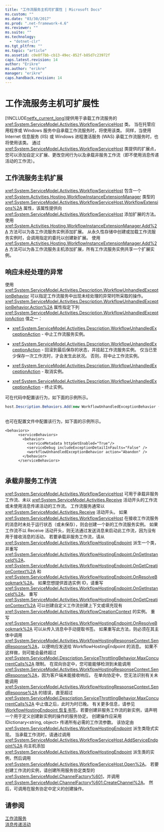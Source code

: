 ```yaml
---
title: "工作流服务主机可扩展性 | Microsoft Docs"
ms.custom: ""
ms.date: "03/30/2017"
ms.prod: ".net-framework-4.6"
ms.reviewer: ""
ms.suite: ""
ms.technology: 
  - "dotnet-clr"
ms.tgt_pltfrm: ""
ms.topic: "article"
ms.assetid: c0e8f7bb-cb13-49ec-852f-b85d7c23972f
caps.latest.revision: 14
author: "Erikre"
ms.author: "erikre"
manager: "erikre"
caps.handback.revision: 14
---
```

# 工作流服务主机可扩展性
[!INCLUDE[netfx_current_long](../../../../includes/netfx-current-long-md.md)]提供用于承载工作流服务的 <xref:System.ServiceModel.Activities.WorkflowServiceHost> 类。  当在托管应用程序或 Windows 服务中自承载工作流服务时，将使用该类。  同样，当使用 Internet 信息服务 \(IIS\) 或 Windows 进程激活服务 \(WAS\) 承载工作流服务时，也将使用该类。  通过 <xref:System.ServiceModel.Activities.WorkflowServiceHost> 类提供的扩展点，您可以添加自定义扩展、更改空闲行为以及承载非服务工作流（即不使用消息传递活动的工作流）。  
  
## 工作流服务主机扩展  
 <xref:System.ServiceModel.Activities.WorkflowServiceHost> 包含一个 <xref:System.Activities.Hosting.WorkflowInstanceExtensionManager> 类型的 <xref:System.ServiceModel.Activities.WorkflowServiceHost.WorkflowExtensions%2A> 属性，该属性提供向 <xref:System.ServiceModel.Activities.WorkflowServiceHost> 添加扩展的方法。  使用 <xref:System.Activities.Hosting.WorkflowInstanceExtensionManager.Add%2A> 方法可以为各工作流服务实例添加扩展。  从永久性存储中创建或加载工作流服务实例时，会调用指定的委托以创建新扩展。  使用 <xref:System.Activities.Hosting.WorkflowInstanceExtensionManager.Add%2A> 方法可以为各工作流服务主机添加扩展，所有工作流服务实例共享一个扩展实例。  
  
## 响应未经处理的异常  
 使用  <xref:System.ServiceModel.Activities.Description.WorkflowUnhandledExceptionBehavior> 可以指定工作流服务中出现未经处理的异常时所采取的操作。  <xref:System.ServiceModel.Activities.Description.WorkflowUnhandledExceptionBehavior.Action%2A> 属性指定下列 <xref:System.ServiceModel.Activities.Description.WorkflowUnhandledExceptionAction> 值之一：  
  
-   <xref:System.ServiceModel.Activities.Description.WorkflowUnhandledExceptionAction> \- 中止工作流服务实例。  
  
-   <xref:System.ServiceModel.Activities.Description.WorkflowUnhandledExceptionAction> \- 回滚到最后保存的状态，并挂起工作流服务实例。  仅当已至少保存一次工作流时，才会发生此状况。  否则，将中止工作流实例。  
  
-   <xref:System.ServiceModel.Activities.Description.WorkflowUnhandledExceptionAction> \- 取消实例。  
  
-   <xref:System.ServiceModel.Activities.Description.WorkflowUnhandledExceptionAction> \- 终止实例。  
  
 可在代码中配置该行为，如下面的示例所示。  
  
```csharp  
host.Description.Behaviors.Add(new WorkflowUnhandledExceptionBehavior { Action = WorkflowUnhandledExceptionAction.Abandon });  
  
```  
  
 也可在配置文件中配置该行为，如下面的示例所示。  
  
```vb-c#  
<behaviors>  
      <serviceBehaviors>  
        <behavior>  
          <serviceMetadata httpGetEnabled="True"/>  
          <serviceDebug includeExceptionDetailInFaults="False" />  
          <workflowUnhandledExceptionBehavior action="Abandon" />        
        </behavior>  
      </serviceBehaviors>  
  
```  
  
## 承载非服务工作流  
 <xref:System.ServiceModel.Activities.WorkflowServiceHost> 可用于承载非服务工作流、未以 <xref:System.ServiceModel.Activities.Receive> 活动开头的工作流或未使用消息传递活动的工作流。  工作流服务通常以 <xref:System.ServiceModel.Activities.Receive> 活动开头。  如果 <xref:System.ServiceModel.Activities.WorkflowServiceHost> 在接收工作流服务的消息时未处于运行状态（或未保存），则会创建一个新的工作流服务实例。  如果工作流不以 Receive 活动开头，则无法通过发送消息来启动此工作流，因为没有用于接收消息的活动。  若要承载非服务工作流，请从 <xref:System.ServiceModel.Activities.WorkflowHostingEndpoint> 派生一个类，并重写 <xref:System.ServiceModel.Activities.WorkflowHostingEndpoint.OnGetInstanceId%2A>、<xref:System.ServiceModel.Activities.WorkflowHostingEndpoint.OnGetCreationContext%2A> 和 <xref:System.ServiceModel.Activities.WorkflowHostingEndpoint.OnResolveBookmark%2A>。  如果您想提供首选实例 ID，请重写 <xref:System.ServiceModel.Activities.WorkflowHostingEndpoint.OnGetInstanceId%2A>。  重写 <xref:System.ServiceModel.Activities.WorkflowHostingEndpoint.OnGetCreationContext%2A> 可以创建自定义工作流创建上下文或填充现有 <xref:System.ServiceModel.Activities.WorkflowCreationContext> 的实例。  重写 <xref:System.ServiceModel.Activities.WorkflowHostingEndpoint.OnResolveBookmark%2A> 可以从传入消息中手动提取书签。  如果重写此方法，则必须在其主体中调用 <xref:System.ServiceModel.Activities.WorkflowHostingResponseContext.SendResponse%2A>，以便响应发送给 WorkflowHostingEndpoint 的消息。  如果不这样做，则可能会最终超过 <xref:System.ServiceModel.Description.ServiceThrottlingBehavior.MaxConcurrentCalls%2A> 限制。  在双向协定中，您可能能够检测到未能调用 <xref:System.ServiceModel.Activities.WorkflowHostingResponseContext.SendResponse%2A>，因为客户端未能接收响应。  在单向协定中，您无法识别有关未能调用 <xref:System.ServiceModel.Activities.WorkflowHostingResponseContext.SendResponse%2A> 的错误，直至超过 <xref:System.ServiceModel.Description.ServiceThrottlingBehavior.MaxConcurrentCalls%2A> 中止值之后，此时为时已晚。  有关更多信息，请参见 [WorkflowHostingEndpoint 恢复书签](../../../../docs/framework/windows-workflow-foundation/samples/workflowhostingendpoint-resume-bookmark.md)。若要创建非服务工作流的新实例，请声明一个用于定义创建新实例的操作的服务协定。  创建操作应采用 IDictionary\<string, object\> 传递所有必需的工作流参数。  该协定由 <xref:System.ServiceModel.Activities.WorkflowHostingEndpoint> 派生类隐式实现。  当承载工作流时，请通过调用 <xref:System.ServiceModel.Activities.WorkflowServiceHost.AddServiceEndpoint%2A> 向主机添加 <xref:System.ServiceModel.Activities.WorkflowHostingEndpoint> 派生类的实例，然后调用 <xref:System.ServiceModel.Activities.WorkflowServiceHost.Open%2A>。  若要创建工作流的实例，请创建所用服务协定类型的 <xref:System.ServiceModel.ChannelFactory%601>，并调用 <xref:System.ServiceModel.ChannelFactory%601.CreateChannel%2A>。  然后，可调用在服务协定中定义的创建操作。  
  
## 请参阅  
 [工作流服务](../../../../docs/framework/wcf/feature-details/workflow-services.md)   
 [消息传递活动](../../../../docs/framework/wcf/feature-details/messaging-activities.md)